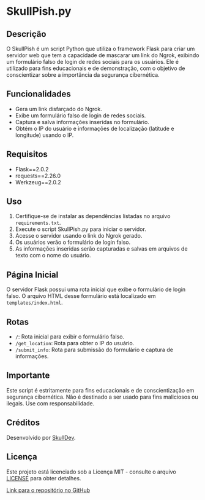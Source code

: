 # SkullPish.py

## Descrição
O SkullPish é um script Python que utiliza o framework Flask para criar um servidor web que tem a capacidade de mascarar um link do Ngrok, exibindo um formulário falso de login de redes sociais para os usuários. Ele é utilizado para fins educacionais e de demonstração, com o objetivo de conscientizar sobre a importância da segurança cibernética.

## Funcionalidades
- Gera um link disfarçado do Ngrok.
- Exibe um formulário falso de login de redes sociais.
- Captura e salva informações inseridas no formulário.
- Obtém o IP do usuário e informações de localização (latitude e longitude) usando o IP.

## Requisitos
- Flask==2.0.2
- requests==2.26.0
- Werkzeug==2.0.2

## Uso
1. Certifique-se de instalar as dependências listadas no arquivo `requirements.txt`.
2. Execute o script SkullPish.py para iniciar o servidor.
3. Acesse o servidor usando o link do Ngrok gerado.
4. Os usuários verão o formulário de login falso.
5. As informações inseridas serão capturadas e salvas em arquivos de texto com o nome do usuário.

## Página Inicial
O servidor Flask possui uma rota inicial que exibe o formulário de login falso. O arquivo HTML desse formulário está localizado em `templates/index.html`.

## Rotas
- `/`: Rota inicial para exibir o formulário falso.
- `/get_location`: Rota para obter o IP do usuário.
- `/submit_info`: Rota para submissão do formulário e captura de informações.

## Importante
Este script é estritamente para fins educacionais e de conscientização em segurança cibernética. Não é destinado a ser usado para fins maliciosos ou ilegais. Use com responsabilidade.

## Créditos
Desenvolvido por [SkullDev](https://github.com/SkullXss).

## Licença
Este projeto está licenciado sob a Licença MIT - consulte o arquivo [LICENSE](LICENSE) para obter detalhes.

[Link para o repositório no GitHub](https://github.com/SkullXss/SkullPish/)
